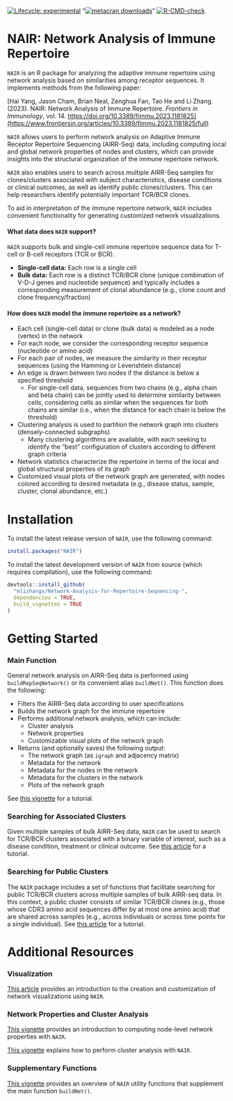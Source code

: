 
<!-- README.md is generated from README.Rmd. Please edit that file -->
<!-- [![Lifecycle: stable](https://img.shields.io/badge/lifecycle-stable-brightgreen.svg)](https://lifecycle.r-lib.org/articles/stages.html#stable) -->
<!-- badges: start -->

[![Lifecycle:
experimental](https://img.shields.io/badge/lifecycle-experimental-orange.svg)](https://lifecycle.r-lib.org/articles/stages.html#experimental)
“[![metacran
downloads](https://cranlogs.r-pkg.org/badges/grand-total/NAIR)](https://cran.r-project.org/package=NAIR)”
[![R-CMD-check](https://github.com/mlizhangx/Network-Analysis-for-Repertoire-Sequencing-/actions/workflows/check-standard.yaml/badge.svg)](https://github.com/mlizhangx/Network-Analysis-for-Repertoire-Sequencing-/actions/workflows/check-standard.yaml)
<!-- badges: end -->

# NAIR: Network Analysis of Immune Repertoire

`NAIR` is an R package for analyzing the adaptive immune repertoire
using network analysis based on similarities among receptor sequences.
It implements methods from the following paper:

[Hai Yang, Jason Cham, Brian Neal, Zenghua Fan, Tao He and Li Zhang.
(2023). NAIR: Network Analysis of Immune Repertoire. *Frontiers in
Immunology*, vol. 14.
https://doi.org/10.3389/fimmu.2023.1181825](https://www.frontiersin.org/articles/10.3389/fimmu.2023.1181825/full)

`NAIR` allows users to perform network analysis on Adaptive Immune
Receptor Repertoire Sequencing (AIRR-Seq) data, including computing
local and global network properties of nodes and clusters, which can
provide insights into the structural organization of the immune
repertoire network.

`NAIR` also enables users to search across multiple AIRR-Seq samples for
clones/clusters associated with subject characteristics, disease
conditions or clinical outcomes, as well as identify public
clones/clusters. This can help researchers identify potentially
important TCR/BCR clones.

To aid in interpretation of the immune repertoire network, `NAIR`
includes convenient functionality for generating customized network
visualizations.

#### What data does `NAIR` support?

`NAIR` supports bulk and single-cell immune repertoire sequence data for
T-cell or B-cell receptors (TCR or BCR).

- **Single-cell data:** Each row is a single cell
- **Bulk data:** Each row is a distinct TCR/BCR clone (unique
  combination of V-D-J genes and nucleotide sequence) and typically
  includes a corresponding measurement of clonal abundance (e.g., clone
  count and clone frequency/fraction)

#### How does `NAIR` model the immune repertoire as a network?

- Each cell (single-cell data) or clone (bulk data) is modeled as a node
  (vertex) in the network
- For each node, we consider the corresponding receptor sequence
  (nucleotide or amino acid)
- For each pair of nodes, we measure the similarity in their receptor
  sequences (using the Hamming or Levenshtein distance)
- An edge is drawn between two nodes if the distance is below a
  specified threshold
  - For single-cell data, sequences from two chains (e.g., alpha chain
    and beta chain) can be jointly used to determine similarity between
    cells, considering cells as similar when the sequences for both
    chains are similar (i.e., when the distance for each chain is below
    the threshold)
- Clustering analysis is used to partition the network graph into
  clusters (densely-connected subgraphs)
  - Many clustering algorithms are available, with each seeking to
    identify the “best” configuration of clusters according to different
    graph criteria
- Network statistics characterize the repertoire in terms of the local
  and global structural properties of its graph
- Customized visual plots of the network graph are generated, with nodes
  colored according to desired metadata (e.g., disease status, sample,
  cluster, clonal abundance, etc.)

# Installation

To install the latest release version of `NAIR`, use the following
command:

``` r
install.packages("NAIR")
```

To install the latest development version of `NAIR` from source (which
requires compilation), use the following command:

``` r
devtools::install_github(
  "mlizhangx/Network-Analysis-for-Repertoire-Sequencing-",
  dependencies = TRUE, 
  build_vignettes = TRUE
)
```

<!-- Installing the development version requires a toolchain compiler. On Windows, this means downloading and installing Rtools. On MacOS, this entails installing XCode Command Line Tools ("XCode CLI") and the correct version of gfortran for your macOS version (instructions [here](https://thecoatlessprofessor.com/programming/cpp/r-compiler-tools-for-rcpp-on-macos/)). -->

# Getting Started

### Main Function

General network analysis on AIRR-Seq data is performed using
`buildRepSeqNetwork()` or its convenient alias `buildNet()`. This
function does the following:

- Filters the AIRR-Seq data according to user specifications
- Builds the network graph for the immune repertoire
- Performs additional network analysis, which can include:
  - Cluster analysis
  - Network properties
  - Customizable visual plots of the network graph
- Returns (and optionally saves) the following output:
  - The network graph (as `igraph` and adjacency matrix)
  - Metadata for the network
  - Metadata for the nodes in the network
  - Metadata for the clusters in the network
  - Plots of the network graph

See [this
vignette](https://mlizhangx.github.io/Network-Analysis-for-Repertoire-Sequencing-/articles/buildRepSeqNetwork.html)
for a tutorial.

### Searching for Associated Clusters

Given multiple samples of bulk AIRR-Seq data, `NAIR` can be used to
search for TCR/BCR clusters associated with a binary variable of
interest, such as a disease condition, treatment or clinical outcome.
See [this
article](https://mlizhangx.github.io/Network-Analysis-for-Repertoire-Sequencing-/articles/associated_clusters.html)
for a tutorial.

### Searching for Public Clusters

The `NAIR` package includes a set of functions that facilitate searching
for public TCR/BCR clusters across multiple samples of bulk AIRR-seq
data. In this context, a public cluster consists of similar TCR/BCR
clones (e.g., those whose CDR3 amino acid sequences differ by at most
one amino acid) that are shared across samples (e.g., across individuals
or across time points for a single individual). See [this
article](https://mlizhangx.github.io/Network-Analysis-for-Repertoire-Sequencing-/articles/public_clusters.html)
for a tutorial.

# Additional Resources

### Visualization

[This
article](https://mlizhangx.github.io/Network-Analysis-for-Repertoire-Sequencing-/articles/network_visualization.html)
provides an introduction to the creation and customization of network
visualizations using `NAIR`.

### Network Properties and Cluster Analysis

[This
vignette](https://mlizhangx.github.io/Network-Analysis-for-Repertoire-Sequencing-/articles/node_properties.html)
provides an introduction to computing node-level network properties with
`NAIR`.

[This
vignette](https://mlizhangx.github.io/Network-Analysis-for-Repertoire-Sequencing-/articles/cluster_analysis.html)
explains how to perform cluster analysis with `NAIR`.

### Supplementary Functions

[This
vignette](https://mlizhangx.github.io/Network-Analysis-for-Repertoire-Sequencing-/articles/supplementary.html)
provides an overview of `NAIR` utility functions that supplement the
main function `buildNet()`.

